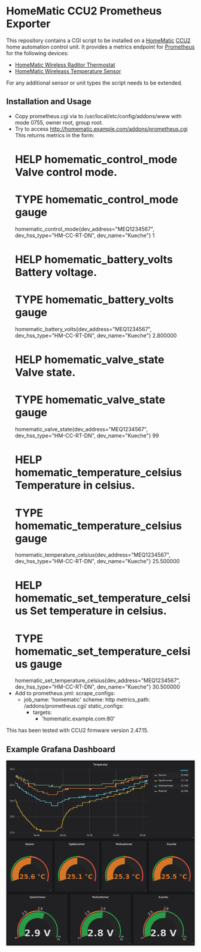 HomeMatic CCU2 Prometheus Exporter
==================================

This repository contains a CGI script to be installed on a
[HomeMatic](https://www.eq-3.com/products/homematic.html)
[CCU2](https://www.eq-3.com/products/homematic/control-units-and-gateways/homematic-central-control-unit-ccu2.html)
home automation control unit. It provides a metrics endpoint for
[Prometheus](https://prometheus.io/) for the following devices:

 * [HomeMatic Wireless Raditor Thermostat](https://www.eq-3.com/products/homematic/heating-and-climate-control/homematic-wireless-radiator-thermostat.html)
 * [HomeMatic Wireleass Temperature Sensor](https://www.eq-3.com/products/homematic/heating-and-climate-control/homematic-wireless-temperature-sensor-outdoor.html)
 
For any additional sensor or unit types the script needs to be extended.

Installation and Usage
----------------------

 * Copy prometheus.cgi via to /usr/local/etc/config/addons/www with
   mode 0755, owner root, group root.
 * Try to access http://homematic.example.com/addons/prometheus.cgi
   This returns metrics in the form:
    # HELP homematic_control_mode Valve control mode.
    # TYPE homematic_control_mode gauge
    homematic_control_mode{dev_address="MEQ1234567", dev_hss_type="HM-CC-RT-DN", dev_name="Kueche"} 1
    # HELP homematic_battery_volts Battery voltage.
    # TYPE homematic_battery_volts gauge
    homematic_battery_volts{dev_address="MEQ1234567", dev_hss_type="HM-CC-RT-DN", dev_name="Kueche"} 2.800000
    # HELP homematic_valve_state Valve state.
    # TYPE homematic_valve_state gauge
    homematic_valve_state{dev_address="MEQ1234567", dev_hss_type="HM-CC-RT-DN", dev_name="Kueche"} 99
    # HELP homematic_temperature_celsius Temperature in celsius.
    # TYPE homematic_temperature_celsius gauge
    homematic_temperature_celsius{dev_address="MEQ1234567", dev_hss_type="HM-CC-RT-DN", dev_name="Kueche"} 25.500000
    # HELP homematic_set_temperature_celsius Set temperature in celsius.
    # TYPE homematic_set_temperature_celsius gauge
    homematic_set_temperature_celsius{dev_address="MEQ1234567", dev_hss_type="HM-CC-RT-DN", dev_name="Kueche"} 30.500000
 * Add to prometheus.yml:
    scrape_configs:
      - job_name: 'homematic'
        scheme: http
        metrics_path: /addons/prometheus.cgi/
        static_configs:
         - targets:
           - 'homematic.example.com:80'


This has been tested with CCU2 firmware version 2.47.15.

Example Grafana Dashboard
-------------------------

![Grafana Dashboard](/grafana.png)
